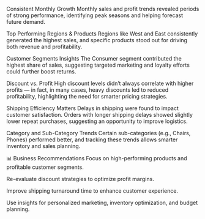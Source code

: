 Consistent Monthly Growth
Monthly sales and profit trends revealed periods of strong performance, identifying peak seasons and helping forecast future demand.

Top Performing Regions & Products
Regions like West and East consistently generated the highest sales, and specific products stood out for driving both revenue and profitability.

Customer Segments Insights
The Consumer segment contributed the highest share of sales, suggesting targeted marketing and loyalty efforts could further boost returns.

Discount vs. Profit
High discount levels didn’t always correlate with higher profits — in fact, in many cases, heavy discounts led to reduced profitability, highlighting the need for smarter pricing strategies.

Shipping Efficiency Matters
Delays in shipping were found to impact customer satisfaction. Orders with longer shipping delays showed slightly lower repeat purchases, suggesting an opportunity to improve logistics.

Category and Sub-Category Trends
Certain sub-categories (e.g., Chairs, Phones) performed better, and tracking these trends allows smarter inventory and sales planning.

📊 Business Recommendations
Focus on high-performing products and profitable customer segments.

Re-evaluate discount strategies to optimize profit margins.

Improve shipping turnaround time to enhance customer experience.

Use insights for personalized marketing, inventory optimization, and budget planning.

